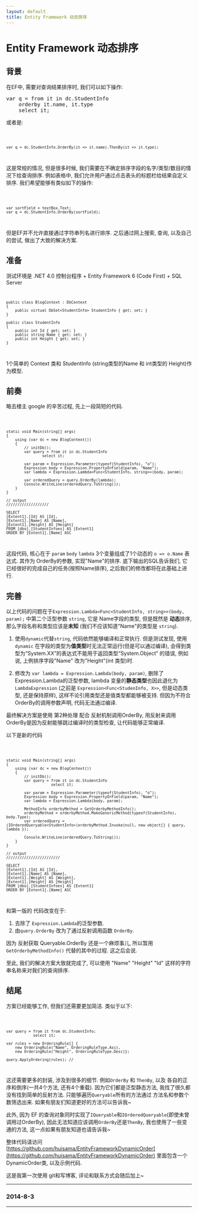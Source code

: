 ```yaml
---
layout: default
title: Entity Framework 动态排序
---
```

# Entity Framework 动态排序	

## 背景
在EF中, 需要对查询结果排序时, 我们可以如下操作:

<pre>
var q = from it in dc.StudentInfo
	orderby it.name, it.type
	select it;
</pre>

或者是:

<code>

	var q = dc.StudentInfo.OrderBy(it => it.name).ThenBy(it => it.type);
</code>

这是常规的情况, 但是很多时候, 我们需要在不确定排序字段的名字/类型/数目的情况下给查询排序.
例如表格中, 我们允许用户通过点击表头的标题栏给结果自定义排序.
我们希望能够有类似如下的操作:

<code>

	var sortField = textBox.Text;
	var q = dc.StudentInfo.OrderBy(sortField);
</code>

但是EF并不允许直接通过字符串列名进行排序. 
之后通过网上搜索, 查询, 以及自己的尝试, 做出了大致的解决方案.

## 准备
测试环境是 .NET 4.0 控制台程序 + Entity Framework 6 (Code First) + SQL Server
<code>

	public class BlogContext : DbContext
    {
        public virtual DbSet<StudentInfo> StudentInfo { get; set; }
    }

	public class StudentInfo
    {
        public int Id { get; set; }
        public string Name { get; set; }
        public int Height { get; set; }
    }
</code>

1个简单的 Context 类和 StudentInfo (string类型的Name 和 int类型的 Height)作为模型.

## 前奏
略去楼主 google 的辛苦过程, 先上一段简短的代码.

<code>

	static void Main(string[] args)
	{
		using (var dc = new BlogContext())
		{
			// initDb();
			var query = from it in dc.StudentInfo
					select it;

			var param = Expression.Parameter(typeof(StudentInfo), "o");
			Expression body = Expression.PropertyOrField(param, "Name");
			var lambda = Expression.Lambda<Func<StudentInfo, string>>(body, param);

			var orderedQuery = query.OrderBy(lambda);
			Console.WriteLine(orderedQuery.ToString());
		}
	}

	// output
	///////////////////

	SELECT
    [Extent1].[Id] AS [Id],
    [Extent1].[Name] AS [Name],
    [Extent1].[Height] AS [Height]
    FROM [dbo].[StudentInfoes] AS [Extent1]
    ORDER BY [Extent1].[Name] ASC
</code>

这段代码, 核心在于 `param` `body` `lambda` 3个变量组成了1个动态的 `o => o.Name` 表达式. 其作为 OrderBy的参数, 实现"Name"的排序.
底下输出的SQL告诉我们, 它已经很好的完成自己的任务(按照Name排序), 之后我们的修改都将在此基础上进行.

## 完善

以上代码的问题在于`Expression.Lambda<Func<StudentInfo, string>>(body, param);` 中第二个泛型参数 `string`, 它是 Name字段的类型, 但是既然是 **动态**排序, 那么字段名称和类型应该是**未知** (我们不应该知道"Name"的类型是 `string`).

1. 使用`dynamic`代替`string`, 代码依然能够编译和正常执行. 但是测试发现, 使用`dynamic` 在字段的类型为**值类型**时无法正常运行(但是可以通过编译), 会得到类型为“System.XX”的表达式不能用于返回类型“System.Object” 的错误, 例如说, 上例排序字段"Name" 改为"Height"(int 类型)时.

2. 修改为 `var lambda = Expression.Lambda(body, param)`, 删除了 Expression.Lambda的泛型参数, lambda 变量的**静态类型**也因此退化为 `LambdaExpression` (之前是 `Expression<Func<StudenInfo, X>>`, 但是动态类型, 还是保持原样), 这样不论引用类型还是值类型都能够被支持. 但因为不符合 OrderBy的调用参数声明, 代码无法通过编译.

最终解决方案是使用 第2种处理 配合 反射机制调用OrderBy, 用反射来调用OrderBy是因为反射能够跳过编译时的类型检查, 让代码能够正常编译.

以下是新的代码

<code>

	static void Main(string[] args)
	{
		using (var dc = new BlogContext())
		{
			// initDb();
			var query = from it in dc.StudentInfo
						select it;

			var param = Expression.Parameter(typeof(StudentInfo), "o");
			Expression body = Expression.PropertyOrField(param, "Name");
			var lambda = Expression.Lambda(body, param);

			MethodInfo orderbyMethod = GetOrderbyMethodInfo();
			orderbyMethod = orderbyMethod.MakeGenericMethod(typeof(StudentInfo), body.Type);
			var orderedQuery = (IOrderedQueryable<StudentInfo>)orderbyMethod.Invoke(null, new object[] { query, lambda });

			Console.WriteLine(orderedQuery.ToString());
		}
	}

	// output
	////////////////////////

	SELECT
    [Extent1].[Id] AS [Id],
    [Extent1].[Name] AS [Name],
    [Extent1].[Weight] AS [Weight],
    [Extent1].[Height] AS [Height]
    FROM [dbo].[StudentInfoes] AS [Extent1]
    ORDER BY [Extent1].[Name] ASC
</code>

和第一版的 代码改变在于:

1. 去除了 `Expression.Lambda`的泛型参数. 
2. 由`query.OrderBy` 改为了通过反射调用函数 `OrderBy`.

因为 反射获取 Queryable.OrderBy 还是一个麻烦事儿, 所以暂用 `GetOrderbyMethodInfo()` 代替的其中的过程. 这之后会说.

至此, 我们的解决方案大致就完成了, 可以使用 "Name" "Height" "Id" 这样的字符串名称来对我们的查询排序.

## 结尾

方案已经能够工作, 但我们还需要更加简洁. 类似于以下:

<code>
	
	var query = from it from dc.StudentInfo;
				select it;

	var rules = new OrderingRule[] {
		new OrderingRule("Name", OrderingRuleType.Asc),
		new OrderingRule("Height", OrderingRuleType.Desc)};

	query.ApplyOrdering(rules); // 
</code>

这还需要更多的封装, 涉及到很多的细节. 例如`OrderBy` 和 `ThenBy`, 以及 各自的正序和倒序(一共4个方法, 还有4个重载). 因为它们都是泛型静态方法, 我找了很久都没有找到简单的反射方法. 只能够遍历`Queryable`所有的方法通过 方法名和参数个数筛选出来. 如果有朋友们知道更好的方法可以告诉我~

此外, 因为 EF 的查询对象同时实现了`IQueryable`和`IOrderedQueryable`(即使未曾调用过OrderBy), 因此无法知道应该调用`OrderBy`还是`ThenBy`, 我也使用了一些变通的方法, 这一点如果有朋友知道也请告诉我~

整体代码请访问 [https://github.com/huisama/EntityFrameworkDynamicOrder](https://github.com/huisama/EntityFrameworkDynamicOrder)
里面包含一个 DynamicOrder类, 以及示例代码. 

这是我第一次使用 git和写博客, 评论和联系方式会随后加上~

---
### 2014-8-3
---
